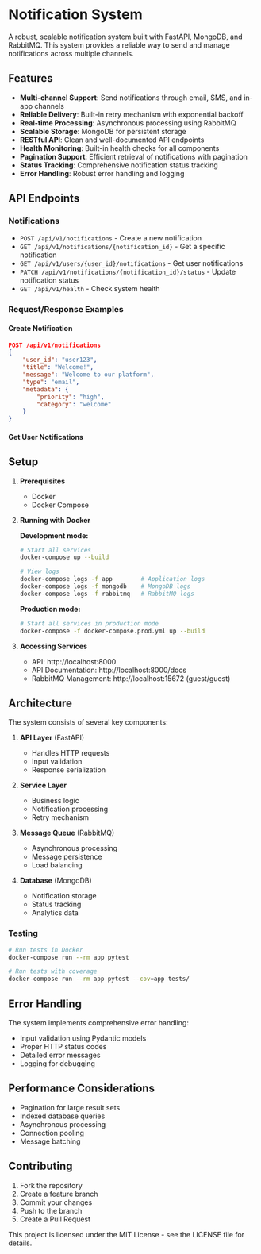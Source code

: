 # Notification System

A robust, scalable notification system built with FastAPI, MongoDB, and RabbitMQ. This system provides a reliable way to send and manage notifications across multiple channels.

## Features

- **Multi-channel Support**: Send notifications through email, SMS, and in-app channels
- **Reliable Delivery**: Built-in retry mechanism with exponential backoff
- **Real-time Processing**: Asynchronous processing using RabbitMQ
- **Scalable Storage**: MongoDB for persistent storage
- **RESTful API**: Clean and well-documented API endpoints
- **Health Monitoring**: Built-in health checks for all components
- **Pagination Support**: Efficient retrieval of notifications with pagination
- **Status Tracking**: Comprehensive notification status tracking
- **Error Handling**: Robust error handling and logging

## API Endpoints

### Notifications

- `POST /api/v1/notifications` - Create a new notification
- `GET /api/v1/notifications/{notification_id}` - Get a specific notification
- `GET /api/v1/users/{user_id}/notifications` - Get user notifications
- `PATCH /api/v1/notifications/{notification_id}/status` - Update notification status
- `GET /api/v1/health` - Check system health

### Request/Response Examples

#### Create Notification

```json
POST /api/v1/notifications
{
    "user_id": "user123",
    "title": "Welcome!",
    "message": "Welcome to our platform",
    "type": "email",
    "metadata": {
        "priority": "high",
        "category": "welcome"
    }
}
```

#### Get User Notifications

## Setup

1. **Prerequisites**

   - Docker
   - Docker Compose
   

3. **Running with Docker**

   **Development mode:**

   ```bash
   # Start all services
   docker-compose up --build

   # View logs
   docker-compose logs -f app        # Application logs
   docker-compose logs -f mongodb    # MongoDB logs
   docker-compose logs -f rabbitmq   # RabbitMQ logs
   ```

   **Production mode:**

   ```bash
   # Start all services in production mode
   docker-compose -f docker-compose.prod.yml up --build
   ```

4. **Accessing Services**

   - API: http://localhost:8000
   - API Documentation: http://localhost:8000/docs
   - RabbitMQ Management: http://localhost:15672 (guest/guest)

## Architecture

The system consists of several key components:

1. **API Layer** (FastAPI)
    - Handles HTTP requests
    - Input validation
    - Response serialization

2. **Service Layer**
    - Business logic
    - Notification processing
    - Retry mechanism

3. **Message Queue** (RabbitMQ)
    - Asynchronous processing
    - Message persistence
    - Load balancing

4. **Database** (MongoDB)
    - Notification storage
    - Status tracking
    - Analytics data


### Testing

```bash
# Run tests in Docker
docker-compose run --rm app pytest

# Run tests with coverage
docker-compose run --rm app pytest --cov=app tests/
```

## Error Handling

The system implements comprehensive error handling:

- Input validation using Pydantic models
- Proper HTTP status codes
- Detailed error messages
- Logging for debugging

## Performance Considerations

- Pagination for large result sets
- Indexed database queries
- Asynchronous processing
- Connection pooling
- Message batching

## Contributing

1. Fork the repository
2. Create a feature branch
3. Commit your changes
4. Push to the branch
5. Create a Pull Request


This project is licensed under the MIT License - see the LICENSE file for details.
